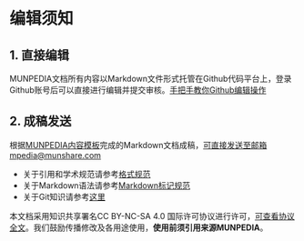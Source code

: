 
# 编辑须知

## 1. 直接编辑

MUNPEDIA文档所有内容以Markdown文件形式托管在Github代码平台上，登录Github账号后可以直接进行编辑并提交审核。[手把手教你Github编辑操作](/topic_intro_munpedia/5Github.html)

## 2. 成稿发送

根据[MUNPEDIA内容模板](/topic_intro_munpedia/4Example.html)完成的Markdown文档成稿，可直接发送至邮箱mpedia@munshare.com


- 关于引用和学术规范请参考[格式规范](../topic_intro_edit/Reference.md)
- 关于Markdown语法请参考[Markdown标记规范](../topic_intro_edit/Markdown.md)
- 关于Git知识请参考[这里](https://git-scm.com)
  
本文档采用知识共享署名CC BY-NC-SA 4.0 国际许可协议进行许可，[可查看协议全文](https://creativecommons.org/licenses/by/4.0/])。我们鼓励传播修改及各用途使用，**使用前须引用来源MUNPEDIA**。
